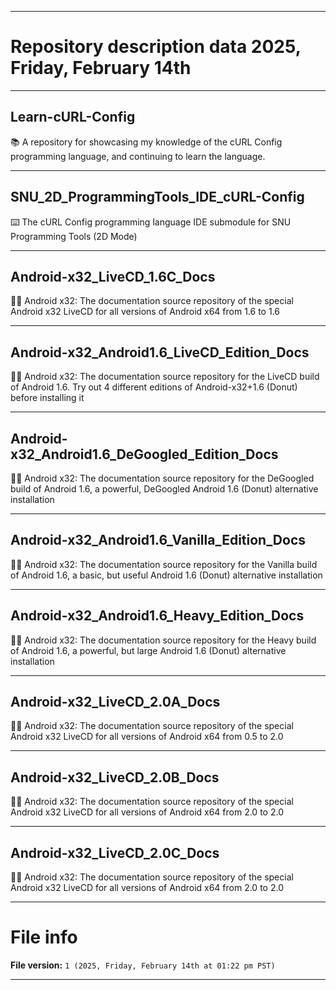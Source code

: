 
***

# Repository description data 2025, Friday, February 14th

---

## Learn-cURL-Config

📚️ A repository for showcasing my knowledge of the cURL Config programming language, and continuing to learn the language. 

---

## SNU_2D_ProgrammingTools_IDE_cURL-Config

⌨️ The cURL Config programming language IDE submodule for SNU Programming Tools (2D Mode)

---

## Android-x32_LiveCD_1.6C_Docs

🤖️📖️ Android x32: The documentation source repository of the special Android x32 LiveCD for all versions of Android x64 from 1.6 to 1.6

---

## Android-x32_Android1.6_LiveCD_Edition_Docs

🤖️📖️ Android x32: The documentation source repository for the LiveCD build of Android 1.6. Try out 4 different editions of Android-x32+1.6 (Donut) before installing it 

---

## Android-x32_Android1.6_DeGoogled_Edition_Docs

🤖️📖️ Android x32: The documentation source repository for the DeGoogled build of Android 1.6, a powerful, DeGoogled Android 1.6 (Donut) alternative installation 

---

## Android-x32_Android1.6_Vanilla_Edition_Docs

🤖️📖️ Android x32: The documentation source repository for the Vanilla build of Android 1.6, a basic, but useful Android 1.6 (Donut) alternative installation

---

## Android-x32_Android1.6_Heavy_Edition_Docs

🤖️📖️ Android x32: The documentation source repository for the Heavy build of Android 1.6, a powerful, but large Android 1.6 (Donut) alternative installation

---

## Android-x32_LiveCD_2.0A_Docs

🤖️📖️ Android x32: The documentation source repository of the special Android x32 LiveCD for all versions of Android x64 from 0.5 to 2.0

---

## Android-x32_LiveCD_2.0B_Docs

🤖️📖️ Android x32: The documentation source repository of the special Android x32 LiveCD for all versions of Android x64 from 2.0 to 2.0

---

## Android-x32_LiveCD_2.0C_Docs

🤖️📖️ Android x32: The documentation source repository of the special Android x32 LiveCD for all versions of Android x64 from 2.0 to 2.0

***

# File info

**File version:** `1 (2025, Friday, February 14th at 01:22 pm PST)`

***

